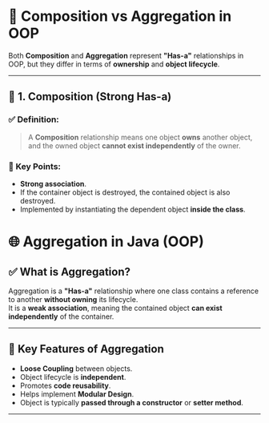 # 📘 Composition vs Aggregation in OOP

Both **Composition** and **Aggregation** represent **"Has-a"** relationships in OOP, but they differ in terms of **ownership** and **object lifecycle**.

---

## 🧱 1. Composition (Strong Has-a)

### ✅ Definition:
> A **Composition** relationship means one object **owns** another object, and the owned object **cannot exist independently** of the owner.

### 🧠 Key Points:
- **Strong association**.
- If the container object is destroyed, the contained object is also destroyed.
- Implemented by instantiating the dependent object **inside the class**.

# 🌐 Aggregation in Java (OOP)

## ✅ What is Aggregation?

Aggregation is a **"Has-a"** relationship where one class contains a reference to another **without owning** its lifecycle.  
It is a **weak association**, meaning the contained object **can exist independently** of the container.

---

## 🧠 Key Features of Aggregation

- **Loose Coupling** between objects.
- Object lifecycle is **independent**.
- Promotes **code reusability**.
- Helps implement **Modular Design**.
- Object is typically **passed through a constructor** or **setter method**.

---




